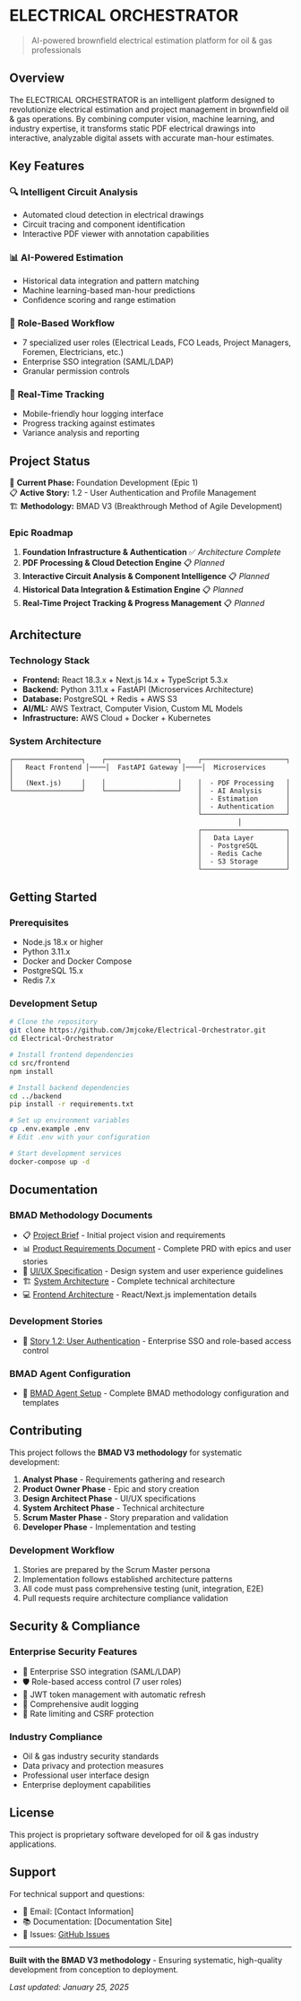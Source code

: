 # ELECTRICAL ORCHESTRATOR

> AI-powered brownfield electrical estimation platform for oil & gas professionals

## Overview

The ELECTRICAL ORCHESTRATOR is an intelligent platform designed to revolutionize electrical estimation and project management in brownfield oil & gas operations. By combining computer vision, machine learning, and industry expertise, it transforms static PDF electrical drawings into interactive, analyzable digital assets with accurate man-hour estimates.

## Key Features

### 🔍 **Intelligent Circuit Analysis**
- Automated cloud detection in electrical drawings
- Circuit tracing and component identification
- Interactive PDF viewer with annotation capabilities

### 📊 **AI-Powered Estimation**
- Historical data integration and pattern matching
- Machine learning-based man-hour predictions
- Confidence scoring and range estimation

### 👥 **Role-Based Workflow**
- 7 specialized user roles (Electrical Leads, FCO Leads, Project Managers, Foremen, Electricians, etc.)
- Enterprise SSO integration (SAML/LDAP)
- Granular permission controls

### 📱 **Real-Time Tracking**
- Mobile-friendly hour logging interface
- Progress tracking against estimates
- Variance analysis and reporting

## Project Status

🚀 **Current Phase:** Foundation Development (Epic 1)  
📋 **Active Story:** 1.2 - User Authentication and Profile Management  
🏗️ **Methodology:** BMAD V3 (Breakthrough Method of Agile Development)

### Epic Roadmap
1. **Foundation Infrastructure & Authentication** ✅ *Architecture Complete*
2. **PDF Processing & Cloud Detection Engine** 📋 *Planned*
3. **Interactive Circuit Analysis & Component Intelligence** 📋 *Planned*
4. **Historical Data Integration & Estimation Engine** 📋 *Planned*
5. **Real-Time Project Tracking & Progress Management** 📋 *Planned*

## Architecture

### Technology Stack
- **Frontend:** React 18.3.x + Next.js 14.x + TypeScript 5.3.x
- **Backend:** Python 3.11.x + FastAPI (Microservices Architecture)
- **Database:** PostgreSQL + Redis + AWS S3
- **AI/ML:** AWS Textract, Computer Vision, Custom ML Models
- **Infrastructure:** AWS Cloud + Docker + Kubernetes

### System Architecture
```
┌─────────────────┐    ┌──────────────────┐    ┌─────────────────────┐
│   React Frontend │────│  FastAPI Gateway │────│  Microservices      │
│   (Next.js)     │    │                  │    │  - PDF Processing   │
└─────────────────┘    └──────────────────┘    │  - AI Analysis      │
                                               │  - Estimation       │
                                               │  - Authentication   │
                                               └─────────────────────┘
                                                         │
                                               ┌─────────────────────┐
                                               │   Data Layer        │
                                               │  - PostgreSQL       │
                                               │  - Redis Cache      │
                                               │  - S3 Storage       │
                                               └─────────────────────┘
```

## Getting Started

### Prerequisites
- Node.js 18.x or higher
- Python 3.11.x
- Docker and Docker Compose
- PostgreSQL 15.x
- Redis 7.x

### Development Setup
```bash
# Clone the repository
git clone https://github.com/Jmjcoke/Electrical-Orchestrator.git
cd Electrical-Orchestrator

# Install frontend dependencies
cd src/frontend
npm install

# Install backend dependencies
cd ../backend
pip install -r requirements.txt

# Set up environment variables
cp .env.example .env
# Edit .env with your configuration

# Start development services
docker-compose up -d
```

## Documentation

### BMAD Methodology Documents
- 📋 [Project Brief](docs/project-brief.md) - Initial project vision and requirements
- 📊 [Product Requirements Document](docs/electrical-orchestrator-prd.md) - Complete PRD with epics and user stories
- 🎨 [UI/UX Specification](docs/front-end-spec.md) - Design system and user experience guidelines
- 🏗️ [System Architecture](docs/electrical-orchestrator-architecture.md) - Complete technical architecture
- 💻 [Frontend Architecture](docs/frontend-architecture.md) - React/Next.js implementation details

### Development Stories
- 📖 [Story 1.2: User Authentication](docs/stories/1.2.story.md) - Enterprise SSO and role-based access control

### BMAD Agent Configuration
- 🤖 [BMAD Agent Setup](bmad-agent/) - Complete BMAD methodology configuration and templates

## Contributing

This project follows the **BMAD V3 methodology** for systematic development:

1. **Analyst Phase** - Requirements gathering and research
2. **Product Owner Phase** - Epic and story creation
3. **Design Architect Phase** - UI/UX specifications
4. **System Architect Phase** - Technical architecture
5. **Scrum Master Phase** - Story preparation and validation
6. **Developer Phase** - Implementation and testing

### Development Workflow
1. Stories are prepared by the Scrum Master persona
2. Implementation follows established architecture patterns
3. All code must pass comprehensive testing (unit, integration, E2E)
4. Pull requests require architecture compliance validation

## Security & Compliance

### Enterprise Security Features
- 🔐 Enterprise SSO integration (SAML/LDAP)
- 🛡️ Role-based access control (7 user roles)
- 🔑 JWT token management with automatic refresh
- 📝 Comprehensive audit logging
- 🚫 Rate limiting and CSRF protection

### Industry Compliance
- Oil & gas industry security standards
- Data privacy and protection measures
- Professional user interface design
- Enterprise deployment capabilities

## License

This project is proprietary software developed for oil & gas industry applications.

## Support

For technical support and questions:
- 📧 Email: [Contact Information]
- 📚 Documentation: [Documentation Site]
- 🐛 Issues: [GitHub Issues](https://github.com/Jmjcoke/Electrical-Orchestrator/issues)

---

**Built with the BMAD V3 methodology** - Ensuring systematic, high-quality development from conception to deployment.

*Last updated: January 25, 2025*